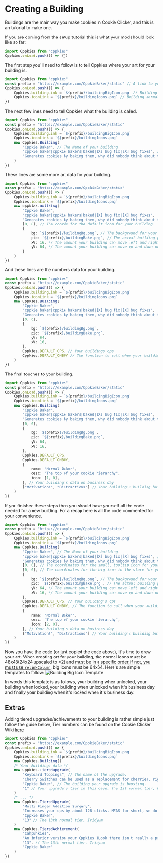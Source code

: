 # Creating a Building

Buildings are the main way you make cookies in Cookie Clicker, and this is an tutorial to make one.

If you are coming from the setup tutorial this is what your mod should look like so far:

```ts
import Cppkies from "cppkies"
Cppkies.onLoad.push(() => {})
```

The first step you'll need to follow is to tell Cppkies where your art for your building is.

```ts
import Cppkies from "cppkies"
const prefix = "https://example.com/CppkieBaker/static" // A link to your building's art.
Cppkies.onLoad.push(() => {
	Cppkies.buildingLink = `${prefix}/buildingBigIcon.png` // Building big icons
	Cppkies.iconLink = `${prefix}/buildingIcons.png` // Building normal icons
})
```

The next few lines need to tell Cppkies what the building is called.

```ts
import Cppkies from "cppkies"
const prefix = "https://example.com/CppkieBaker/static"
Cppkies.onLoad.push(() => {
	Cppkies.buildingLink = `${prefix}/buildingBigIcon.png`
	Cppkies.iconLink = `${prefix}/buildingIcons.png`
	new Cppkies.Building(
		"Cppkie Baker", // The Name of your building
		"cppkie baker|cppkie bakers|baked|[X] bug fix|[X] bug fixes", // Name of your building in a sentence, and then it plural, then what boosts your building when a sugar lump is added, then it plural
		"Generates cookies by baking them, why did nobody think about this?" // How your building generates cookies
	)
})
```

These lines are some more art data for your building.

```ts
import Cppkies from "cppkies"
const prefix = "https://example.com/CppkieBaker/static"
Cppkies.onLoad.push(() => {
	Cppkies.buildingLink = `${prefix}/buildingBigIcon.png`
	Cppkies.iconLink = `${prefix}/buildingIcons.png`
	new Cppkies.Building(
		"Cppkie Baker",
		"cppkie baker|cppkie bakers|baked|[X] bug fix|[X] bug fixes",
		"Generates cookies by baking them, why did nobody think about this?",
		[0, 0], // The coords for the default icon for your building
		{
			bg: `${prefix}/buildingBg.png`, // The background for your building on the building screen
			pic: `${prefix}/buildingBake.png`, // The actual building pic on the building screen
			xV: 16, // The amount your building can move left and right on the building screen in pixels
			yV: 64, // The amount your building can move up and down on the building screen in pixels
		}
	)
})
```

And these lines are the numbers data for your building.

```ts
import Cppkies from "cppkies"
const prefix = "https://example.com/CppkieBaker/static"
Cppkies.onLoad.push(() => {
	Cppkies.buildingLink = `${prefix}/buildingBigIcon.png`
	Cppkies.iconLink = `${prefix}/buildingIcons.png`
	new Cppkies.Building(
		"Cppkie Baker",
		"cppkie baker|cppkie bakers|baked|[X] bug fix|[X] bug fixes",
		"Generates cookies by baking them, why did nobody think about this?",
		[0, 0],
		{
			bg: `${prefix}/buildingBg.png`,
			pic: `${prefix}/buildingBake.png`,
			yV: 64,
			xV: 16,
		},
		Cppkies.DEFAULT_CPS, // Your buildings cps
		Cppkies.DEFAULT_ONBUY // The function to call when your building gets bought but don't worry about this
	)
})
```

The final touches to your building.

```ts
import Cppkies from "cppkies"
const prefix = "https://example.com/CppkieBaker/static"
Cppkies.onLoad.push(() => {
	Cppkies.buildingLink = `${prefix}/buildingBigIcon.png`
	Cppkies.iconLink = `${prefix}/buildingIcons.png`
	new Cppkies.Building(
		"Cppkie Baker",
		"cppkie baker|cppkie bakers|baked|[X] bug fix|[X] bug fixes",
		"Generates cookies by baking them, why did nobody think about this?",
		[0, 0],
		{
			bg: `${prefix}/buildingBg.png`,
			pic: `${prefix}/buildingBake.png`,
			yV: 64,
			xV: 16,
		},
		Cppkies.DEFAULT_CPS,
		Cppkies.DEFAULT_ONBUY,
		{
			name: "Normal Baker",
			desc: "The top of your cookie hierarchy",
			icon: [1, 0],
		}, // Your building's data on business day
		["Motivation!", "Distractions"] // Your building's building buff and building debuff
	)
})
```

If you finished these steps then you should have yourself all the code needed for a new building. For a recap here is all the code commented for your convenience.

```ts
import Cppkies from "cppkies"
const prefix = "https://example.com/CppkieBaker/static"
Cppkies.onLoad.push(() => {
	Cppkies.buildingLink = `${prefix}/buildingBigIcon.png`
	Cppkies.iconLink = `${prefix}/buildingIcons.png`
	new Cppkies.Building(
		"Cppkie Baker", // The Name of your building
		"cppkie baker|cppkie bakers|baked|[X] bug fix|[X] bug fixes", // Name of your building in a sentence, and then it plural, then what boosts your building when a sugar lump is added, then it plural
		"Generates cookies by baking them, why did nobody think about this?", // How your building generates cookies
		[0, 0], // The coordinates for the small, tooltip icon for your building
		[0, 0], // The coordinates for the big icon in the store for your building
		{
			bg: `${prefix}/buildingBg.png`, // The background for your building on the building screen
			pic: `${prefix}/buildingBake.png`, // The actual building pic on the building screen
			yV: 64, // The amount your building can move left and right on the building screen in pixels
			xV: 16, // The amount your building can move up and down on the building screen in pixels
		},
		Cppkies.DEFAULT_CPS, // Your building's cps
		Cppkies.DEFAULT_ONBUY, // The function to call when your building gets bought but don't worry about this
		{
			name: "Normal Baker",
			desc: "The top of your cookie hierarchy",
			icon: [2, 0],
		}, // Your building's data on business day
		["Motivation!", "Distractions"] // Your building's building buff and building debuff
	)
})
```

Now you have the code (or just copied the code above), It's time to draw your art. When creating art for your building, the normal icons must be 48x48(24x24 upscaled to \*2) and [must be in a specific order, if not, you must use `relinkColumn`](/CommonProblems#IconOrder), big icons must be 64x64. Here's are simple templates to follow:
![Building Big Icon Template](./static/BuildingTemplate.png?raw=true) <!--todo: draw this template-->

In words this template is as follows, your building when unlocked, your building when locked, your building when unlocked when it's business day and finally your building when it's locked when it's business day.

## Extras

Adding tiered upgrades/achievements to your building is rather simple just follow the guide below, Tier numbers can be found on the Cookie Clicker Wiki [here](https://cookieclicker.fandom.com/wiki/Upgrades#Tiers)

```ts
import Cppkies from "cppkies"
const prefix = "https://example.com/CppkieBaker/static"
Cppkies.onLoad.push(() => {
	Cppkies.buildingLink = `${prefix}/buildingBigIcon.png`
	Cppkies.iconLink = `${prefix}/buildingIcons.png`
	new Cppkies.Building()
	/* Your Buildings data */
	new Cppkies.TieredUpgrade(
		"Keyboard Toppings", // The name of the upgrade.
		"Cherry Switches can be used as a replacement for cherries, right? I guess it doesn't really matter, <b>everyone</b> loves clacky keys.", // Your upgrade's quote.
		"Cppkie Baker", // The building your upgrade is boosting.
		"1" // Your upgrade's tier in this case, the 1st normal tier, Plain
	)
	/* ... */
	new Cppkies.TieredUpgrade(
		"Multi Finger Addition Surgery",
		"Increases your cps by about 128 clicks. MFAS for short, we do lung extensions as well if you're interested.",
		"Cppkie Baker",
		"13" // The 13th normal tier, Iridyum
	)
	new Cppkies.TieredAchievement(
		"Cahpuhkies",
		"An inferior version your Cppkies (Look there isn't really a pronunciation.)",
		"13", // The 13th normal tier, Iridyum
		"Cppkie Baker"
	)
})
```

 <!-- Todo: Production, Lvl10 cheevos, auras -->
